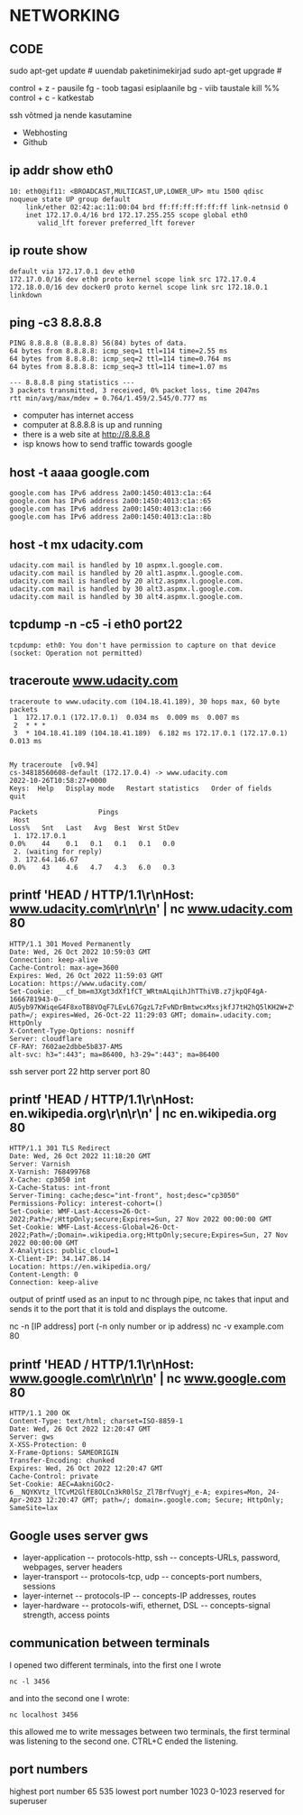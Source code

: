 # NETWORKING

## CODE

sudo apt-get update # uuendab paketinimekirjad
sudo apt-get upgrade # 

control + z - pausile
fg - toob tagasi esiplaanile
bg - viib taustale
kill %% 
control + c - katkestab 

ssh võtmed ja nende kasutamine 
- Webhosting 
- Github 


## ip addr show eth0
```
10: eth0@if11: <BROADCAST,MULTICAST,UP,LOWER_UP> mtu 1500 qdisc noqueue state UP group default
    link/ether 02:42:ac:11:00:04 brd ff:ff:ff:ff:ff:ff link-netnsid 0
    inet 172.17.0.4/16 brd 172.17.255.255 scope global eth0
       valid_lft forever preferred_lft forever
```
       
       
## ip route show
```
default via 172.17.0.1 dev eth0
172.17.0.0/16 dev eth0 proto kernel scope link src 172.17.0.4
172.18.0.0/16 dev docker0 proto kernel scope link src 172.18.0.1 linkdown
```


## ping -c3 8.8.8.8
```
PING 8.8.8.8 (8.8.8.8) 56(84) bytes of data.
64 bytes from 8.8.8.8: icmp_seq=1 ttl=114 time=2.55 ms
64 bytes from 8.8.8.8: icmp_seq=2 ttl=114 time=0.764 ms
64 bytes from 8.8.8.8: icmp_seq=3 ttl=114 time=1.07 ms

--- 8.8.8.8 ping statistics ---
3 packets transmitted, 3 received, 0% packet loss, time 2047ms
rtt min/avg/max/mdev = 0.764/1.459/2.545/0.777 ms
```

- computer has internet access
- computer at 8.8.8.8 is up and running
- there is a web site at http://8.8.8.8
- isp knows how to send traffic towards google


## host -t aaaa google.com
```
google.com has IPv6 address 2a00:1450:4013:c1a::64
google.com has IPv6 address 2a00:1450:4013:c1a::65
google.com has IPv6 address 2a00:1450:4013:c1a::66
google.com has IPv6 address 2a00:1450:4013:c1a::8b
```



## host -t mx udacity.com
```
udacity.com mail is handled by 10 aspmx.l.google.com.
udacity.com mail is handled by 20 alt1.aspmx.l.google.com.
udacity.com mail is handled by 20 alt2.aspmx.l.google.com.
udacity.com mail is handled by 30 alt3.aspmx.l.google.com.
udacity.com mail is handled by 30 alt4.aspmx.l.google.com.
```

## tcpdump -n -c5 -i eth0 port22
```
tcpdump: eth0: You don't have permission to capture on that device
(socket: Operation not permitted)
```

## traceroute www.udacity.com
```
traceroute to www.udacity.com (104.18.41.189), 30 hops max, 60 byte packets
 1  172.17.0.1 (172.17.0.1)  0.034 ms  0.009 ms  0.007 ms
 2  * * *
 3  * 104.18.41.189 (104.18.41.189)  6.182 ms 172.17.0.1 (172.17.0.1)  0.013 ms


My traceroute  [v0.94]
cs-34818560608-default (172.17.0.4) -> www.udacity.com                                                                                                                             2022-10-26T10:58:27+0000
Keys:  Help   Display mode   Restart statistics   Order of fields   quit
                                                                                                                                                                   Packets               Pings
 Host                                                                                                                                                            Loss%   Snt   Last   Avg  Best  Wrst StDev
 1. 172.17.0.1                                                                                                                                                    0.0%    44    0.1   0.1   0.1   0.1   0.0
 2. (waiting for reply)
 3. 172.64.146.67                                                                                                                                                 0.0%    43    4.6   4.7   4.3   6.0   0.3
```

## printf 'HEAD / HTTP/1.1\r\nHost: www.udacity.com\r\n\r\n' | nc www.udacity.com 80
```
HTTP/1.1 301 Moved Permanently
Date: Wed, 26 Oct 2022 10:59:03 GMT
Connection: keep-alive
Cache-Control: max-age=3600
Expires: Wed, 26 Oct 2022 11:59:03 GMT
Location: https://www.udacity.com/
Set-Cookie: __cf_bm=m3Xgt3dXf1fCT_WRtmALqiLhJhTThiVB.z7jkpQF4gA-1666781943-0-AU5yb97KWiqeG4F8xoTB8VOqF7LEvL67GgzL7zFvNDrBmtwcxMxsjkfJ7tH2hQ5lKH2W+ZYfbxiTpKc6By5IoVCK3AdK1jpv/QxrKO710C/S; path=/; expires=Wed, 26-Oct-22 11:29:03 GMT; domain=.udacity.com; HttpOnly
X-Content-Type-Options: nosniff
Server: cloudflare
CF-RAY: 7602ae2dbbe5b837-AMS
alt-svc: h3=":443"; ma=86400, h3-29=":443"; ma=86400
```

ssh server port 22
http server port 80


## printf 'HEAD / HTTP/1.1\r\nHost: en.wikipedia.org\r\n\r\n' | nc en.wikipedia.org 80
```
HTTP/1.1 301 TLS Redirect
Date: Wed, 26 Oct 2022 11:18:20 GMT
Server: Varnish
X-Varnish: 768499768
X-Cache: cp3050 int
X-Cache-Status: int-front
Server-Timing: cache;desc="int-front", host;desc="cp3050"
Permissions-Policy: interest-cohort=()
Set-Cookie: WMF-Last-Access=26-Oct-2022;Path=/;HttpOnly;secure;Expires=Sun, 27 Nov 2022 00:00:00 GMT
Set-Cookie: WMF-Last-Access-Global=26-Oct-2022;Path=/;Domain=.wikipedia.org;HttpOnly;secure;Expires=Sun, 27 Nov 2022 00:00:00 GMT
X-Analytics: public_cloud=1
X-Client-IP: 34.147.86.14
Location: https://en.wikipedia.org/
Content-Length: 0
Connection: keep-alive
```

output of printf used as an input to nc through pipe, nc takes that input and sends it to the port that it is told and displays the outcome.

nc -n [IP address] port (-n only number or ip address)
nc -v example.com 80


## printf 'HEAD / HTTP/1.1\r\nHost: www.google.com\r\n\r\n' | nc www.google.com 80
```
HTTP/1.1 200 OK
Content-Type: text/html; charset=ISO-8859-1
Date: Wed, 26 Oct 2022 12:20:47 GMT
Server: gws
X-XSS-Protection: 0
X-Frame-Options: SAMEORIGIN
Transfer-Encoding: chunked
Expires: Wed, 26 Oct 2022 12:20:47 GMT
Cache-Control: private
Set-Cookie: AEC=AakniGOc2-6__NQYKVtz_lTCvM2GlfE8OLCn3kR0lSz_Zl7BrfVugYj_e-A; expires=Mon, 24-Apr-2023 12:20:47 GMT; path=/; domain=.google.com; Secure; HttpOnly; SameSite=lax
```

## Google uses server gws


- layer-application  --  protocols-http, ssh  --  concepts-URLs, password, webpages, server headers
- layer-transport  --  protocols-tcp, udp  --  concepts-port numbers, sessions
- layer-internet  --  protocols-IP  --  concepts-IP addresses, routes
- layer-hardware  --  protocols-wifi, ethernet, DSL  --  concepts-signal strength, access points

## communication between terminals
I opened two different terminals, into the first one I wrote
```
nc -l 3456
```
and into the second one I wrote:
```
nc localhost 3456
```

this allowed me to write messages between two terminals, the first terminal was listening to the second one.
CTRL+C ended the listening.


## port numbers
highest port number 65 535
lowest port number 1023
0-1023 reserved for superuser

